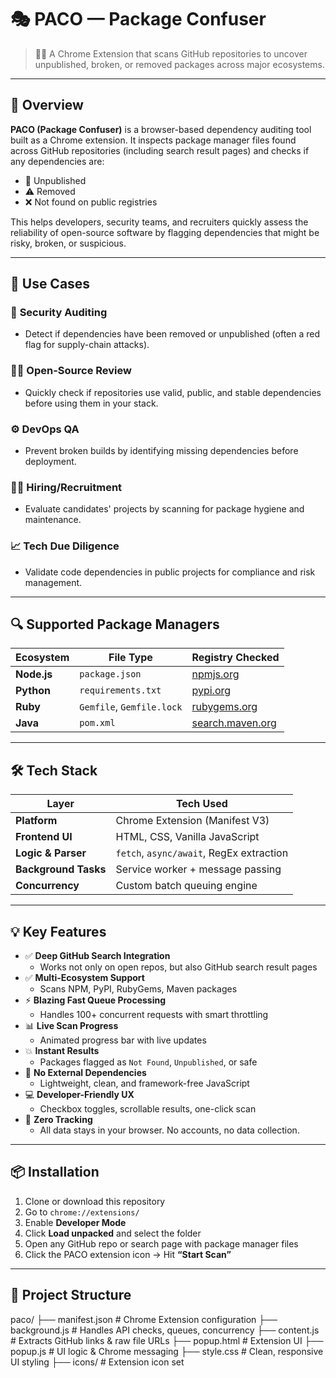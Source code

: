 # 🎭 PACO — Package Confuser

> 🕵️‍♂️ A Chrome Extension that scans GitHub repositories to uncover unpublished, broken, or removed packages across major ecosystems.

---

## 🚀 Overview

**PACO (Package Confuser)** is a browser-based dependency auditing tool built as a Chrome extension. It inspects package manager files found across GitHub repositories (including search result pages) and checks if any dependencies are:

- 🔴 Unpublished
- ⚠️ Removed
- ❌ Not found on public registries

This helps developers, security teams, and recruiters quickly assess the reliability of open-source software by flagging dependencies that might be risky, broken, or suspicious.

---

## 🎯 Use Cases

### 🔐 **Security Auditing**
- Detect if dependencies have been removed or unpublished (often a red flag for supply-chain attacks).

### 🧑‍💻 **Open-Source Review**
- Quickly check if repositories use valid, public, and stable dependencies before using them in your stack.

### ⚙️ **DevOps QA**
- Prevent broken builds by identifying missing dependencies before deployment.

### 🕵️‍♀️ **Hiring/Recruitment**
- Evaluate candidates' projects by scanning for package hygiene and maintenance.

### 📈 **Tech Due Diligence**
- Validate code dependencies in public projects for compliance and risk management.

---

## 🔍 Supported Package Managers

| Ecosystem    | File Type             | Registry Checked                              |
|--------------|------------------------|-----------------------------------------------|
| **Node.js**  | `package.json`         | [npmjs.org](https://registry.npmjs.org/)      |
| **Python**   | `requirements.txt`     | [pypi.org](https://pypi.org/)                 |
| **Ruby**     | `Gemfile`, `Gemfile.lock` | [rubygems.org](https://rubygems.org/)     |
| **Java**     | `pom.xml`              | [search.maven.org](https://search.maven.org/) |

---

## 🛠 Tech Stack

| Layer              | Tech Used                                |
|--------------------|-------------------------------------------|
| **Platform**        | Chrome Extension (Manifest V3)            |
| **Frontend UI**     | HTML, CSS, Vanilla JavaScript             |
| **Logic & Parser**  | `fetch`, `async/await`, RegEx extraction  |
| **Background Tasks**| Service worker + message passing          |
| **Concurrency**     | Custom batch queuing engine               |

---

## 💡 Key Features

- ✅ **Deep GitHub Search Integration**
  - Works not only on open repos, but also GitHub search result pages
- ✅ **Multi-Ecosystem Support**
  - Scans NPM, PyPI, RubyGems, Maven packages
- ⚡ **Blazing Fast Queue Processing**
  - Handles 100+ concurrent requests with smart throttling
- 📊 **Live Scan Progress**
  - Animated progress bar with live updates
- 💥 **Instant Results**
  - Packages flagged as `Not Found`, `Unpublished`, or safe
- 🧼 **No External Dependencies**
  - Lightweight, clean, and framework-free JavaScript
- 💻 **Developer-Friendly UX**
  - Checkbox toggles, scrollable results, one-click scan
- 🔐 **Zero Tracking**
  - All data stays in your browser. No accounts, no data collection.

---

## 📦 Installation

1. Clone or download this repository
2. Go to `chrome://extensions/`
3. Enable **Developer Mode**
4. Click **Load unpacked** and select the folder
5. Open any GitHub repo or search page with package manager files
6. Click the PACO extension icon → Hit **“Start Scan”**

---

## 📁 Project Structure

paco/
├── manifest.json # Chrome Extension configuration
├── background.js # Handles API checks, queues, concurrency
├── content.js # Extracts GitHub links & raw file URLs
├── popup.html # Extension UI
├── popup.js # UI logic & Chrome messaging
├── style.css # Clean, responsive UI styling
├── icons/ # Extension icon set
